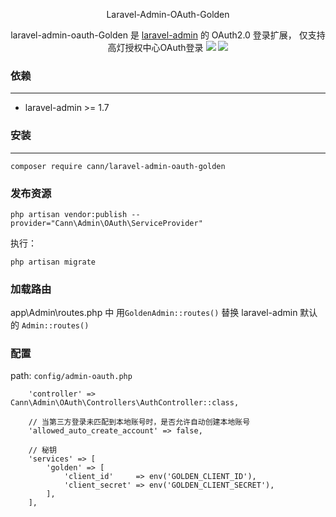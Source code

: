 <p align="center">Laravel-Admin-OAuth-Golden</p>

<p align="center">
  laravel-admin-oauth-Golden 是 <a href="https://laravel-admin.org/">laravel-admin</a> 的 OAuth2.0 登录扩展， 仅支持高灯授权中心OAuth登录
  <img src="https://blog-1252314417.cos.ap-shanghai.myqcloud.com/1588825967295.jpg">
  <img src="https://blog-1252314417.cos.ap-shanghai.myqcloud.com/1588826006635.jpg">
</p>


### 依赖
------------
 - laravel-admin >= 1.7


### 安装
------------
```
composer require cann/laravel-admin-oauth-golden
```

### 发布资源

```
php artisan vendor:publish --provider="Cann\Admin\OAuth\ServiceProvider"
```

执行：
```
php artisan migrate
```

### 加载路由

app\Admin\routes.php 中 用`GoldenAdmin::routes()` 替换 laravel-admin 默认的 `Admin::routes()`

### 配置

path: `config/admin-oauth.php`

```
    'controller' => Cann\Admin\OAuth\Controllers\AuthController::class,

    // 当第三方登录未匹配到本地账号时，是否允许自动创建本地账号
    'allowed_auto_create_account' => false,

    // 秘钥
    'services' => [
        'golden' => [
            'client_id'     => env('GOLDEN_CLIENT_ID'),
            'client_secret' => env('GOLDEN_CLIENT_SECRET'),
        ],
    ],
```

